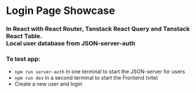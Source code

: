 # Login Page Showcase
### In React with React Router, Tanstack React Query and Tanstack React Table. <br> Local user database from JSON-server-auth

### To test app:
* `npm run server-auth` in one terminal to start the JSON-server for users
* `npm run dev` in a second terminal to start the Frontend (vite)
* Create a new user and login

